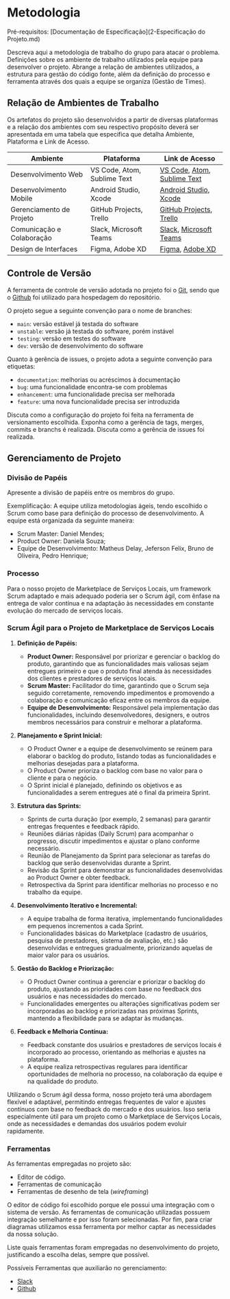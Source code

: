 # Metodologia

Pré-requisitos: [Documentação de Especificação](2-Especificação do Projeto.md)

Descreva aqui a metodologia de trabalho do grupo para atacar o problema. Definições sobre os ambiente de trabalho utilizados pela equipe para desenvolver o projeto. Abrange a relação de ambientes utilizados, a estrutura para gestão do código fonte, além da definição do processo e ferramenta através dos quais a equipe se organiza (Gestão de Times).

## Relação de Ambientes de Trabalho

Os artefatos do projeto são desenvolvidos a partir de diversas plataformas e a relação dos ambientes com seu respectivo propósito deverá ser apresentada em uma tabela que especifica que detalha Ambiente, Plataforma e Link de Acesso.

| Ambiente       | Plataforma                   | Link de Acesso                    |
|----------------|------------------------------|------------------------------------|
| Desenvolvimento Web | VS Code, Atom, Sublime Text | [VS Code](https://code.visualstudio.com/), [Atom](https://atom.io/), [Sublime Text](https://www.sublimetext.com/) |
| Desenvolvimento Mobile | Android Studio, Xcode      | [Android Studio](https://developer.android.com/studio), [Xcode](https://developer.apple.com/xcode/) |
| Gerenciamento de Projeto | GitHub Projects, Trello    | [GitHub Projects](https://github.com/features/project-management), [Trello](https://trello.com/) |
| Comunicação e Colaboração | Slack, Microsoft Teams   | [Slack](https://slack.com/), [Microsoft Teams](https://www.microsoft.com/pt-br/microsoft-teams/group-chat-software) |
| Design de Interfaces | Figma, Adobe XD          | [Figma](https://www.figma.com/), [Adobe XD](https://www.adobe.com/products/xd.html) |

## Controle de Versão

A ferramenta de controle de versão adotada no projeto foi o [Git](https://git-scm.com/), sendo que o [Github](https://github.com) foi utilizado para hospedagem do repositório.

O projeto segue a seguinte convenção para o nome de branches:

- `main`: versão estável já testada do software
- `unstable`: versão já testada do software, porém instável
- `testing`: versão em testes do software
- `dev`: versão de desenvolvimento do software

Quanto à gerência de issues, o projeto adota a seguinte convenção para etiquetas:

- `documentation`: melhorias ou acréscimos à documentação
- `bug`: uma funcionalidade encontra-se com problemas
- `enhancement`: uma funcionalidade precisa ser melhorada
- `feature`: uma nova funcionalidade precisa ser introduzida

Discuta como a configuração do projeto foi feita na ferramenta de versionamento escolhida. Exponha como a gerência de tags, merges, commits e branchs é realizada. Discuta como a gerência de issues foi realizada.

## Gerenciamento de Projeto

### Divisão de Papéis

Apresente a divisão de papéis entre os membros do grupo.

Exemplificação: A equipe utiliza metodologias ágeis, tendo escolhido o Scrum como base para definição do processo de desenvolvimento. A equipe está organizada da seguinte maneira:
- Scrum Master: Daniel Mendes;
- Product Owner: Daniela Souza;
- Equipe de Desenvolvimento: Matheus Delay, Jeferson Felix, Bruno de Oliveira, Pedro Henrique;

### Processo

Para o nosso projeto de Marketplace de Serviços Locais, um framework Scrum adaptado e mais adequado poderia ser o Scrum ágil, com ênfase na entrega de valor contínua e na adaptação às necessidades em constante evolução do mercado de serviços locais.

### Scrum Ágil para o Projeto de Marketplace de Serviços Locais

1. **Definição de Papéis:**
   - **Product Owner:** Responsável por priorizar e gerenciar o backlog do produto, garantindo que as funcionalidades mais valiosas sejam entregues primeiro e que o produto final atenda às necessidades dos clientes e prestadores de serviços locais.
   - **Scrum Master:** Facilitador do time, garantindo que o Scrum seja seguido corretamente, removendo impedimentos e promovendo a colaboração e comunicação eficaz entre os membros da equipe.
   - **Equipe de Desenvolvimento:** Responsável pela implementação das funcionalidades, incluindo desenvolvedores, designers, e outros membros necessários para construir e melhorar a plataforma.

2. **Planejamento e Sprint Inicial:**
   - O Product Owner e a equipe de desenvolvimento se reúnem para elaborar o backlog do produto, listando todas as funcionalidades e melhorias desejadas para a plataforma.
   - O Product Owner prioriza o backlog com base no valor para o cliente e para o negócio.
   - O Sprint inicial é planejado, definindo os objetivos e as funcionalidades a serem entregues até o final da primeira Sprint.

3. **Estrutura das Sprints:**
   - Sprints de curta duração (por exemplo, 2 semanas) para garantir entregas frequentes e feedback rápido.
   - Reuniões diárias rápidas (Daily Scrum) para acompanhar o progresso, discutir impedimentos e ajustar o plano conforme necessário.
   - Reunião de Planejamento da Sprint para selecionar as tarefas do backlog que serão desenvolvidas durante a Sprint.
   - Revisão da Sprint para demonstrar as funcionalidades desenvolvidas ao Product Owner e obter feedback.
   - Retrospectiva da Sprint para identificar melhorias no processo e no trabalho da equipe.

4. **Desenvolvimento Iterativo e Incremental:**
   - A equipe trabalha de forma iterativa, implementando funcionalidades em pequenos incrementos a cada Sprint.
   - Funcionalidades básicas do Marketplace (cadastro de usuários, pesquisa de prestadores, sistema de avaliação, etc.) são desenvolvidas e entregues gradualmente, priorizando aquelas de maior valor para os usuários.

5. **Gestão do Backlog e Priorização:**
   - O Product Owner continua a gerenciar e priorizar o backlog do produto, ajustando as prioridades com base no feedback dos usuários e nas necessidades do mercado.
   - Funcionalidades emergentes ou alterações significativas podem ser incorporadas ao backlog e priorizadas nas próximas Sprints, mantendo a flexibilidade para se adaptar às mudanças.

6. **Feedback e Melhoria Contínua:**
   - Feedback constante dos usuários e prestadores de serviços locais é incorporado ao processo, orientando as melhorias e ajustes na plataforma.
   - A equipe realiza retrospectivas regulares para identificar oportunidades de melhoria no processo, na colaboração da equipe e na qualidade do produto.

Utilizando o Scrum ágil dessa forma, nosso projeto terá uma abordagem flexível e adaptável, permitindo entregas frequentes de valor e ajustes contínuos com base no feedback do mercado e dos usuários. Isso seria especialmente útil para um projeto como o Marketplace de Serviços Locais, onde as necessidades e demandas dos usuários podem evoluir rapidamente.

### Ferramentas

As ferramentas empregadas no projeto são:

- Editor de código.
- Ferramentas de comunicação
- Ferramentas de desenho de tela (_wireframing_)

O editor de código foi escolhido porque ele possui uma integração com o sistema de versão. As ferramentas de comunicação utilizadas possuem integração semelhante e por isso foram selecionadas. Por fim, para criar diagramas utilizamos essa ferramenta por melhor captar as necessidades da nossa solução.

Liste quais ferramentas foram empregadas no desenvolvimento do projeto, justificando a escolha delas, sempre que possível.

Possíveis Ferramentas que auxiliarão no gerenciamento:
- [Slack](https://slack.com/)
- [Github](https://github.com/)

